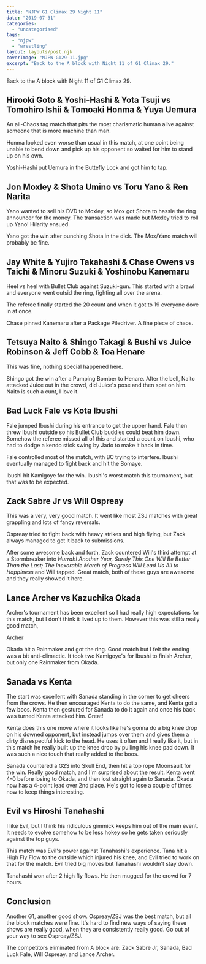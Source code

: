 ```yaml
---
title: "NJPW G1 Climax 29 Night 11"
date: "2019-07-31"
categories: 
  - "uncategorised"
tags: 
  - "njpw"
  - "wrestling"
layout: layouts/post.njk
coverImage: "NJPW-G129-11.jpg"
excerpt: "Back to the A block with Night 11 of G1 Climax 29."
---
```

Back to the A block with Night 11 of G1 Climax 29.

## Hirooki Goto & Yoshi-Hashi & Yota Tsuji vs Tomohiro Ishii & Tomoaki Honma & Yuya Uemura

An all-Chaos tag match that pits the most charismatic human alive against someone that is more machine than man.

Honma looked even worse than usual in this match, at one point being unable to bend down and pick up his opponent so waited for him to stand up on his own.

Yoshi-Hashi put Uemura in the Buttefly Lock and got him to tap.

## Jon Moxley & Shota Umino vs Toru Yano & Ren Narita

Yano wanted to sell his DVD to Moxley, so Mox got Shota to hassle the ring announcer for the money. The transaction was made but Moxley tried to roll up Yano! Hilarity ensued.

Yano got the win after punching Shota in the dick. The Mox/Yano match will probably be fine.

## Jay White & Yujiro Takahashi & Chase Owens vs Taichi & Minoru Suzuki & Yoshinobu Kanemaru

Heel vs heel with Bullet Club against Suzuki-gun. This started with a brawl and everyone went outsid the ring, fighting all over the arena.

The referee finally started the 20 count and when it got to 19 everyone dove in at once.

Chase pinned Kanemaru after a Package Piledriver. A fine piece of chaos.

## Tetsuya Naito & Shingo Takagi & Bushi vs Juice Robinson & Jeff Cobb & Toa Henare

This was fine, nothing special happened here.

Shingo got the win after a Pumping Bomber to Henare. After the bell, Naito attacked Juice out in the crowd, did Juice's pose and then spat on him. Naito is such a cunt, I love it.

## Bad Luck Fale vs Kota Ibushi

Fale jumped Ibushi during his entrance to get the upper hand. Fale then threw Ibushi outside so his Bullet Club buddies could beat him down. Somehow the referee missed all of this and started a count on Ibushi, who had to dodge a kendo stick swing by Jado to make it back in time.

Fale controlled most of the match, with BC trying to interfere. Ibushi eventually managed to fight back and hit the Bomaye.

Ibushi hit Kamigoye for the win. Ibushi's worst match this tournament, but that was to be expected.

## Zack Sabre Jr vs Will Ospreay

This was a very, very good match. It went like most ZSJ matches with great grappling and lots of fancy reversals.

Ospreay tried to fight back with heavy strikes and high flying, but Zack always managed to get it back to submissions.

After some awesome back and forth, Zack countered Will's third attempt at a Stormbreaker into _Hurrah! Another Year, Surely This One Will Be Better Than the Last; The Inexorable March of Progress Will Lead Us All to Happiness_ and Will tapped. Great match, both of these guys are awesome and they really showed it here.

## Lance Archer vs Kazuchika Okada

Archer's tournament has been excellent so I had really high expectations for this match, but I don't think it lived up to them. However this was still a really good match,

Archer

Okada hit a Rainmaker and got the ring. Good match but I felt the ending was a bit anti-climactic. It took two Kamigoye's for Ibushi to finish Archer, but only one Rainmaker from Okada.

## Sanada vs Kenta

The start was excellent with Sanada standing in the corner to get cheers from the crows. He then encouraged Kenta to do the same, and Kenta got a few boos. Kenta then gestured for Sanada to do it again and once his back was turned Kenta attacked him. Great!

Kenta does this one move where it looks like he's gonna do a big knee drop on his downed opponent, but instead jumps over them and gives them a dirty disrespectful kick to the head. He uses it often and I really like it, but in this match he really built up the knee drop by pulling his knee pad down. It was such a nice touch that really added to the boos.

Sanada countered a G2S into Skull End, then hit a top rope Moonsault for the win. Really good match, and I'm surprised about the result. Kenta went 4-0 before losing to Okada, and then lost straight again to Sanada. Okada now has a 4-point lead over 2nd place. He's got to lose a couple of times now to keep things interesting.

## Evil vs Hiroshi Tanahashi

I like Evil, but I think his ridiculous gimmick keeps him out of the main event. It needs to evolve somehow to be less hokey so he gets taken seriously against the top guys.

This match was Evil's power against Tanahashi's experience. Tana hit a High Fly Flow to the outside which injured his knee, and Evil tried to work on that for the match. Evil tried big moves but Tanahashi wouldn't stay down.

Tanahashi won after 2 high fly flows. He then mugged for the crowd for 7 hours.

## Conclusion

Another G1, another good show. Ospreay/ZSJ was the best match, but all the block matches were fine. It's hard to find new ways of saying these shows are really good, when they are consistently really good. Go out of your way to see Ospreay/ZSJ.

The competitors eliminated from A block are: Zack Sabre Jr, Sanada, Bad Luck Fale, Will Ospreay. and Lance Archer.
